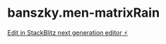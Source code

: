 # banszky.men-matrixRain

[Edit in StackBlitz next generation editor ⚡️](https://stackblitz.com/~/github.com/sbanszky/banszky.men-matrixRain)